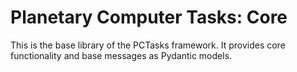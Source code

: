 # Planetary Computer Tasks: Core

This is the base library of the PCTasks framework.
It provides core functionality and base messages as
Pydantic models.

